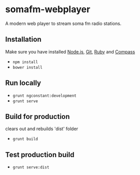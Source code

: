 somafm-webplayer
================

A modern web player to stream soma fm radio stations.




## Installation
Make sure you have installed [Node.js](http://nodejs.org), [Git](http://git-scm.org), [Ruby](http://ruby-lang.org) and [Compass](http://compass-style.org/install)

- `npm install`
- `bower install`

## Run locally
- `grunt ngconstant:development`
- `grunt serve`

## Build for production
clears out and rebuilds 'dist' folder
- `grunt build`

## Test production build
- `grunt serve:dist`





